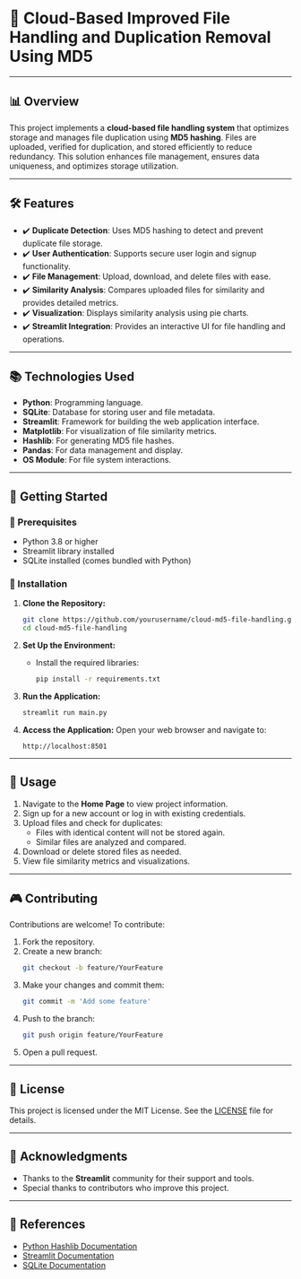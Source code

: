 # 📂 Cloud-Based Improved File Handling and Duplication Removal Using MD5

---

## 📊 Overview
This project implements a **cloud-based file handling system** that optimizes storage and manages file duplication using **MD5 hashing**. Files are uploaded, verified for duplication, and stored efficiently to reduce redundancy. This solution enhances file management, ensures data uniqueness, and optimizes storage utilization.

---

## 🛠️ Features

- ✔️ **Duplicate Detection**: Uses MD5 hashing to detect and prevent duplicate file storage.
- ✔️ **User Authentication**: Supports secure user login and signup functionality.
- ✔️ **File Management**: Upload, download, and delete files with ease.
- ✔️ **Similarity Analysis**: Compares uploaded files for similarity and provides detailed metrics.
- ✔️ **Visualization**: Displays similarity analysis using pie charts.
- ✔️ **Streamlit Integration**: Provides an interactive UI for file handling and operations.

---

## 📚 Technologies Used

- **Python**: Programming language.
- **SQLite**: Database for storing user and file metadata.
- **Streamlit**: Framework for building the web application interface.
- **Matplotlib**: For visualization of file similarity metrics.
- **Hashlib**: For generating MD5 file hashes.
- **Pandas**: For data management and display.
- **OS Module**: For file system interactions.

---

## 🚀 Getting Started

### 🔧 Prerequisites

- Python 3.8 or higher
- Streamlit library installed
- SQLite installed (comes bundled with Python)

### 📂 Installation

1. **Clone the Repository:**
   ```bash
   git clone https://github.com/yourusername/cloud-md5-file-handling.git
   cd cloud-md5-file-handling
   ```

2. **Set Up the Environment:**
   - Install the required libraries:
     ```bash
     pip install -r requirements.txt
     ```

3. **Run the Application:**
   ```bash
   streamlit run main.py
   ```

4. **Access the Application:**
   Open your web browser and navigate to:
   ```
   http://localhost:8501
   ```

---

## 🔄 Usage

1. Navigate to the **Home Page** to view project information.
2. Sign up for a new account or log in with existing credentials.
3. Upload files and check for duplicates:
   - Files with identical content will not be stored again.
   - Similar files are analyzed and compared.
4. Download or delete stored files as needed.
5. View file similarity metrics and visualizations.

---

## 🎮 Contributing

Contributions are welcome! To contribute:

1. Fork the repository.
2. Create a new branch:
   ```bash
   git checkout -b feature/YourFeature
   ```
3. Make your changes and commit them:
   ```bash
   git commit -m 'Add some feature'
   ```
4. Push to the branch:
   ```bash
   git push origin feature/YourFeature
   ```
5. Open a pull request.

---

## 📄 License

This project is licensed under the MIT License. See the [LICENSE](LICENSE) file for details.

---

## 🙏 Acknowledgments

- Thanks to the **Streamlit** community for their support and tools.
- Special thanks to contributors who improve this project.

---

## 🔎 References

- [Python Hashlib Documentation](https://docs.python.org/3/library/hashlib.html)
- [Streamlit Documentation](https://docs.streamlit.io/)
- [SQLite Documentation](https://sqlite.org/docs.html)

